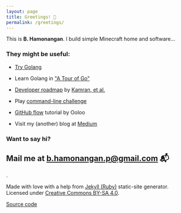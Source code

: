 ```yaml
---
layout: page
title: Greetings! 👋
permalink: /greetings/
---
```

This is **B. Hamonangan**. I build simple Minecraft home and software...

### They might be useful:

- [Try Golang](https://go.dev/play/)

- Learn Golang in ["A Tour of Go"](https://go.dev/tour/welcome/1)

- [Developer roadmap](https://roadmap.sh/) by [Kamran, et al.](https://github.com/kamranahmedse)

- Play [command-line challenge](https://cmdchallenge.com/)

- [GitHub flow](https://ooloo.io/project/github-flow/git-workflows) tutorial by Ooloo

- Visit my (another) blog at [Medium](https://hamonangan.medium.com)

### Want to say hi?

Mail me at [b.hamonangan.p@gmail.com](mailto:b.hamonangan.p@gmail.com) 📬
---
.

Made with love with a help from [Jekyll (Ruby)](https://jekyllrb.com/) static-site generator. 
Licensed under [Creative Commons BY-SA 4.0](https://creativecommons.org/licenses/by-sa/4.0/).

[Source code](https://github.com/hamonangann/hamonangann.github.io)
